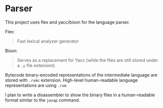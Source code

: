 # Parser

This project uses flex and yacc/bison for the language parser.

Flex:
> Fast lexical analyzer generator

Bison:
> Serves as a replacement for Yacc (while the files are still stored under a `.y` file extension)

Bytecode binary-encoded representations of the intermediate language are stored with `.rvmc` extension.
High-level human-readable language representations are using `.rvm`

I plan to write a disassembler to show the binary files in a human-readable format similar to the `javap` command.
